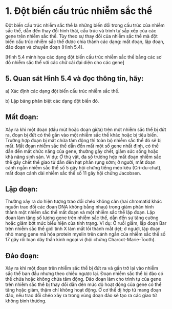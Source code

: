 # 1. Đột biến cấu trúc nhiễm sắc thể

Đột biến cấu trúc nhiễm sắc thể là những biến đổi trong cấu trúc của nhiễm sắc thể, dẫn đến thay đổi hình thái, cấu trúc và trình tự sắp xếp của các gene trên nhiễm sắc thể. Tùy theo sự thay đổi của nhiễm sắc thể mà đột biến cấu trúc nhiễm sắc thể được chia thành các dạng: mất đoạn, lặp đoạn, đảo đoạn và chuyển đoạn (Hình 5.4).

[Hình 5.4 minh họa các dạng đột biến cấu trúc nhiễm sắc thể bằng các sơ đồ nhiễm sắc thể với các chữ cái đại diện cho các gene]

## 5. Quan sát Hình 5.4 và đọc thông tin, hãy:

a) Xác định các dạng đột biến cấu trúc nhiễm sắc thể.

b) Lập bảng phân biệt các dạng đột biến đó.

## Mất đoạn: 
Xảy ra khi một đoạn (đầu mút hoặc đoạn giữa) trên một nhiễm sắc thể bị đứt ra, đoạn bị đứt có thể gắn vào một nhiễm sắc thể khác hoặc bị tiêu biến. Trường hợp đoạn bị mất chứa tâm động thì toàn bộ nhiễm sắc thể đó sẽ bị mất. Mất đoạn nhiễm sắc thể dẫn đến mất một số gene nhất định, có thể dẫn đến mất chức năng của gene, thường gây chết, giảm sức sống hoặc khả năng sinh sản. Ví dụ: Ở thú vật, đa số trường hợp mất đoạn nhiễm sắc thể gây chết thể giao tử dẫn đến hạt phấn rụng sớm; ở người, mất đoạn cánh ngắn nhiễm sắc thể số 5 gây hội chứng tiếng mèo kêu (Cri-du-chat), mất đoạn cánh dài nhiễm sắc thể số 11 gây hội chứng Jacobsen.

## Lặp đoạn: 
Thường xảy ra do hiện tượng trao đổi chéo không cân (hai chromatid khác nguồn trao đổi các đoạn DNA không bằng nhau) trong giảm phân hình thành một nhiễm sắc thể mất đoạn và một nhiễm sắc thể lặp đoạn. Lặp đoạn làm tăng số lượng gene trên nhiễm sắc thể, dẫn đến sự tăng cường hoặc giảm bớt mức biểu hiện của tính trạng. Ví dụ: Ở ruồi giấm, lặp đoạn Bar trên nhiễm sắc thể giới tính X làm mắt lồi thành mắt dẹt; ở người, lặp đoạn nhỏ mang gene mã hóa protein myelin trên cánh ngắn của nhiễm sắc thể số 17 gây rối loạn dây thần kinh ngoại vi (hội chứng Charcot-Marie-Tooth).

## Đảo đoạn: 
Xảy ra khi một đoạn trên nhiễm sắc thể bị đứt ra và gắn trở lại vào nhiễm sắc thể ban đầu nhưng theo chiều ngược lại. Đoạn nhiễm sắc thể bị đảo có thể chứa hoặc không chứa tâm động. Đảo đoạn làm cho trình tự của gene trên nhiễm sắc thể bị thay đổi dẫn đến mức độ hoạt động của gene có thể tăng hoặc giảm, thậm chí không hoạt động. Ở cơ thể dị hợp tử mang đoạn đảo, nếu trao đổi chéo xảy ra trong vùng đoạn đảo sẽ tạo ra các giao tử không bình thường.